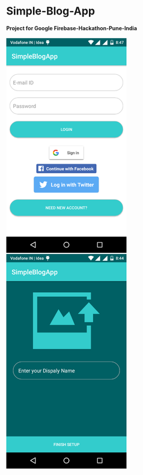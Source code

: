 # Simple-Blog-App

#### Project for Google Firebase-Hackathon-Pune-India

<img src="Screenshots/1.png" width=320/>

<img src="Screenshots/2.png" width=320/>
